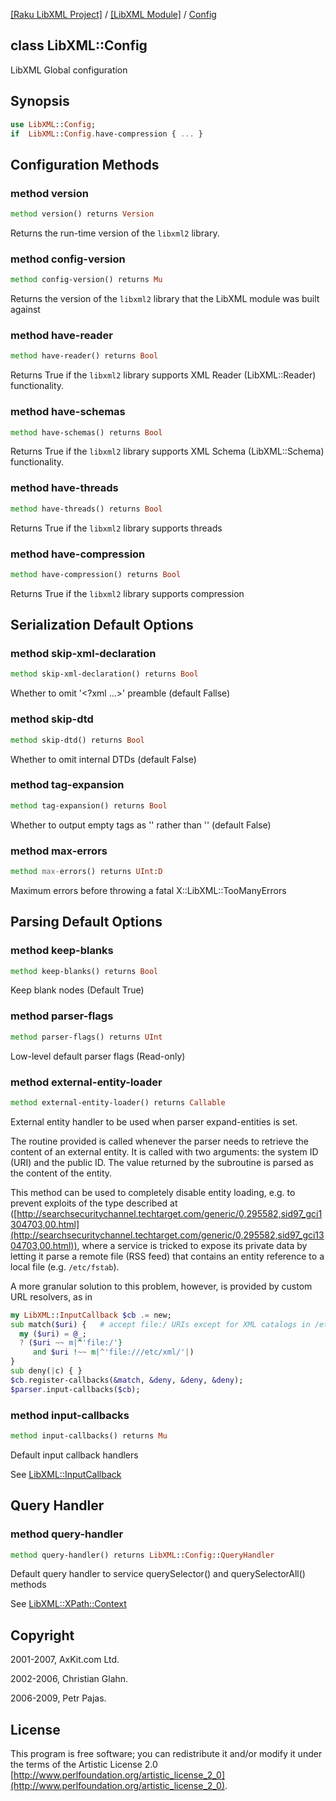 [[Raku LibXML Project]](https://libxml-raku.github.io)
 / [[LibXML Module]](https://libxml-raku.github.io/LibXML-raku)
 / [Config](https://libxml-raku.github.io/LibXML-raku/Config)

class LibXML::Config
--------------------

LibXML Global configuration

Synopsis
--------

```raku
use LibXML::Config;
if  LibXML::Config.have-compression { ... }
```

Configuration Methods
---------------------

### method version

```raku
method version() returns Version
```

Returns the run-time version of the `libxml2` library.

### method config-version

```raku
method config-version() returns Mu
```

Returns the version of the `libxml2` library that the LibXML module was built against

### method have-reader

```raku
method have-reader() returns Bool
```

Returns True if the `libxml2` library supports XML Reader (LibXML::Reader) functionality.

### method have-schemas

```raku
method have-schemas() returns Bool
```

Returns True if the `libxml2` library supports XML Schema (LibXML::Schema) functionality.

### method have-threads

```raku
method have-threads() returns Bool
```

Returns True if the `libxml2` library supports threads

### method have-compression

```raku
method have-compression() returns Bool
```

Returns True if the `libxml2` library supports compression

Serialization Default Options
-----------------------------

### method skip-xml-declaration

```raku
method skip-xml-declaration() returns Bool
```

Whether to omit '<?xml ...>' preamble (default Fallse)

### method skip-dtd

```raku
method skip-dtd() returns Bool
```

Whether to omit internal DTDs (default False)

### method tag-expansion

```raku
method tag-expansion() returns Bool
```

Whether to output empty tags as '<a></a>' rather than '<a/>' (default False)

### method max-errors

```raku
method max-errors() returns UInt:D
```

Maximum errors before throwing a fatal X::LibXML::TooManyErrors

Parsing Default Options
-----------------------

### method keep-blanks

```raku
method keep-blanks() returns Bool
```

Keep blank nodes (Default True)

### method parser-flags

```raku
method parser-flags() returns UInt
```

Low-level default parser flags (Read-only)

### method external-entity-loader

```raku
method external-entity-loader() returns Callable
```

External entity handler to be used when parser expand-entities is set.

The routine provided is called whenever the parser needs to retrieve the content of an external entity. It is called with two arguments: the system ID (URI) and the public ID. The value returned by the subroutine is parsed as the content of the entity. 

This method can be used to completely disable entity loading, e.g. to prevent exploits of the type described at ([http://searchsecuritychannel.techtarget.com/generic/0,295582,sid97_gci1304703,00.html](http://searchsecuritychannel.techtarget.com/generic/0,295582,sid97_gci1304703,00.html)), where a service is tricked to expose its private data by letting it parse a remote file (RSS feed) that contains an entity reference to a local file (e.g. `/etc/fstab`). 

A more granular solution to this problem, however, is provided by custom URL resolvers, as in 

```raku
my LibXML::InputCallback $cb .= new;
sub match($uri) {   # accept file:/ URIs except for XML catalogs in /etc/xml/
  my ($uri) = @_;
  ? ($uri ~~ m|^'file:/'}
     and $uri !~~ m|^'file:///etc/xml/'|)
}
sub deny(|c) { }
$cb.register-callbacks(&match, &deny, &deny, &deny);
$parser.input-callbacks($cb);
```

### method input-callbacks

```raku
method input-callbacks() returns Mu
```

Default input callback handlers

See [LibXML::InputCallback](https://libxml-raku.github.io/LibXML-raku/InputCallback)

Query Handler
-------------

### method query-handler

```raku
method query-handler() returns LibXML::Config::QueryHandler
```

Default query handler to service querySelector() and querySelectorAll() methods

See [LibXML::XPath::Context](https://libxml-raku.github.io/LibXML-raku/XPath/Context)

Copyright
---------

2001-2007, AxKit.com Ltd.

2002-2006, Christian Glahn.

2006-2009, Petr Pajas.

License
-------

This program is free software; you can redistribute it and/or modify it under the terms of the Artistic License 2.0 [http://www.perlfoundation.org/artistic_license_2_0](http://www.perlfoundation.org/artistic_license_2_0).


